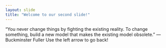 ```yaml
---
layout: slide
title: "Welcome to our second slide!"
---
```

“You never change things by fighting the existing reality.
To change something, build a new model that makes the existing model obsolete.”
― Buckminster Fuller
Use the left arrow to go back!
